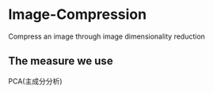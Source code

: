 # Image-Compression
Compress an image through image dimensionality reduction
## The measure we use
PCA(主成分分析)
